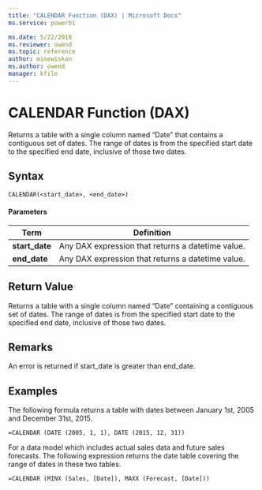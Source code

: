 ```yaml
---
title: "CALENDAR Function (DAX) | Microsoft Docs"
ms.service: powerbi 

ms.date: 5/22/2018
ms.reviewer: owend
ms.topic: reference
author: minewiskan
ms.author: owend
manager: kfile
---
```

# CALENDAR Function (DAX)
  
Returns a table with a single column named “Date” that contains a contiguous set of dates. The range of dates is from the specified start date to the specified end date, inclusive of those two dates.  
  
## Syntax  
  
```dax
CALENDAR(<start_date>, <end_date>)  
```
  
#### Parameters  
  
|Term|Definition|  
|--------|--------------|  
|**start_date**|Any DAX expression that returns a datetime value.|  
|**end_date**|Any DAX expression that returns a datetime value.|  
  
## Return Value  
Returns a table with a single column named “Date” containing a contiguous set of dates. The range of dates is from the specified start date to the specified end date, inclusive of those two dates.  
  
## Remarks  
An error is returned if start_date is greater than end_date.  
  
## Examples  
The following formula returns a table with dates between January 1st, 2005 and December 31st, 2015.  
  
`=CALENDAR (DATE (2005, 1, 1), DATE (2015, 12, 31))`  
  
For a data model which includes actual sales data and future sales forecasts. The following expression returns the date table covering the range of dates in these two tables.  
  
`=CALENDAR (MINX (Sales, [Date]), MAXX (Forecast, [Date]))`  
  
